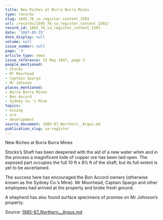 ```yaml
---
title: New Riches at Burra Burra Mines
type: records
slug: 1845_76_sa_register_content_1503
url: /records/1845_76_sa_register_content_1503/
record_id: 1845_76_sa_register_content_1503
date: '1847-05-15'
date_display: null
volume: null
issue_number: null
page: '3'
article_type: news
issue_reference: 15 May 1847, page 3
people_mentioned:
- Stocks
- Mr Moorhead
- Captain Spargo
- Mr Johnson
places_mentioned:
- Burra Burra Mines
- Bon Accord
- Sydney Co.'s Mine
topics:
- mining
- ore
- development
source_document: 1985-87_Northern__Argus.md
publication_slug: sa-register
---
```


New Riches at Burra Burra Mines

Stocks’s Shaft has been deepened with the aid of a new water whim and in the process a magnificent lode of copper ore has been laid open.  The exposed part occupies the full 10 ft x 8½ ft of the shaft, but its full extent is yet to be ascertained.

The success here has encouraged the Bon Accord owners (otherwise known as the Sydney Co.’s Mine).  Mr Moorhead, Captain Spargo and other employees had arrived at the property and broke fresh ground.

A shepherd has also found surface specimens of promise on Mr Johnson’s property.

Source: [1985-87_Northern__Argus.md](/downloads/markdown/1985-87_Northern__Argus.md)
